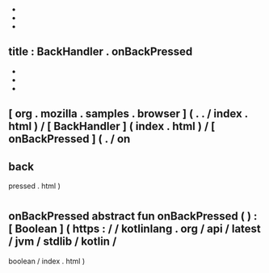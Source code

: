-
-
-
title
:
BackHandler
.
onBackPressed
-
-
-
-
[
org
.
mozilla
.
samples
.
browser
]
(
.
.
/
index
.
html
)
/
[
BackHandler
]
(
index
.
html
)
/
[
onBackPressed
]
(
.
/
on
-
back
-
pressed
.
html
)
#
onBackPressed
abstract
fun
onBackPressed
(
)
:
[
Boolean
]
(
https
:
/
/
kotlinlang
.
org
/
api
/
latest
/
jvm
/
stdlib
/
kotlin
/
-
boolean
/
index
.
html
)
